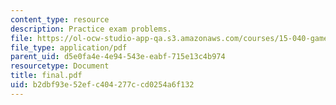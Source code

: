 ```yaml
---
content_type: resource
description: Practice exam problems.
file: https://ol-ocw-studio-app-qa.s3.amazonaws.com/courses/15-040-game-theory-for-managers-spring-2004/b2dbf93e52efc404277ccd0254a6f132_final.pdf
file_type: application/pdf
parent_uid: d5e0fa4e-4e94-543e-eabf-715e13c4b974
resourcetype: Document
title: final.pdf
uid: b2dbf93e-52ef-c404-277c-cd0254a6f132
---
```

